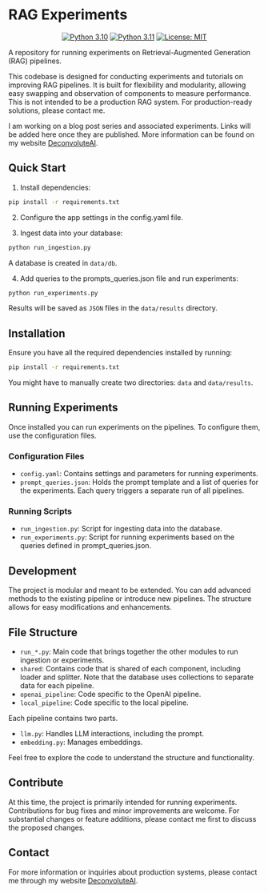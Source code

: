 # RAG Experiments

<p align="center">
  <a href="https://www.python.org/downloads/release/python-310/"><img src="https://img.shields.io/badge/python-3.10-green.svg" alt="Python 3.10"></a>
  <a href="https://www.python.org/downloads/release/python-311/"><img src="https://img.shields.io/badge/python-3.11-green.svg" alt="Python 3.11"></a>
  <a href="https://opensource.org/licenses/MIT"><img src="https://img.shields.io/badge/License-MIT-green.svg" alt="License: MIT"></a>
</p>

A repository for running experiments on Retrieval-Augmented Generation (RAG) pipelines.

This codebase is designed for conducting experiments and tutorials on improving RAG pipelines. It is built for flexibility and modularity, allowing easy swapping and observation of components to measure performance. This is not intended to be a production RAG system. For production-ready solutions, please contact me.

I am working on a blog post series and associated experiments. Links will be added here once they are published. More information can be found on my website [DeconvoluteAI](https://deconvoluteai.com).

## Quick Start

1. Install dependencies:

```bash
pip install -r requirements.txt
```

2. Configure the app settings in the config.yaml file.

3. Ingest data into your database:

```bash
python run_ingestion.py
```

A database is created in `data/db`.

4. Add queries to the prompts_queries.json file and run experiments:

```bash
python run_experiments.py
```

Results will be saved as `JSON` files in the `data/results` directory.

## Installation

Ensure you have all the required dependencies installed by running:

```bash
pip install -r requirements.txt
```

You might have to manually create two directories: `data` and `data/results`.

## Running Experiments

Once installed you can run experiments on the pipelines. To configure them, use the configuration files.

### Configuration Files

- `config.yaml`: Contains settings and parameters for running experiments.
- `prompt_queries.json`: Holds the prompt template and a list of queries for the experiments. Each query triggers a separate run of all pipelines.

### Running Scripts

- `run_ingestion.py`: Script for ingesting data into the database.
- `run_experiments.py`: Script for running experiments based on the queries defined in prompt_queries.json.

## Development

The project is modular and meant to be extended. You can add advanced methods to the existing pipeline or introduce new pipelines. The structure allows for easy modifications and enhancements.

## File Structure

- `run_*.py`: Main code that brings together the other modules to run ingestion or experiments.
- `shared`: Contains code that is shared of each component, including loader and splitter. Note that the database uses collections to separate data for each pipeline.
- `openai_pipeline`: Code specific to the OpenAI pipeline.
- `local_pipeline`: Code specific to the local pipeline.

Each pipeline contains two parts.

- `llm.py`: Handles LLM interactions, including the prompt.
- `embedding.py`: Manages embeddings.

Feel free to explore the code to understand the structure and functionality.

## Contribute

At this time, the project is primarily intended for running experiments. Contributions for bug fixes and minor improvements are welcome. For substantial changes or feature additions, please contact me first to discuss the proposed changes.

## Contact

For more information or inquiries about production systems, please contact me through my website [DeconvoluteAI](https://deconvoluteai.com/contact).
